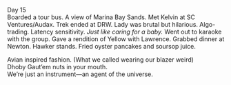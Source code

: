 Day 15  
Boarded a tour bus. A view of Marina Bay Sands. Met Kelvin at SC Ventures/Audax. Trek ended at DRW. Lady was brutal but hilarious. Algo-trading. Latency sensitivity. *Just like caring for a baby.* Went out to karaoke with the group. Gave a rendition of Yellow with Lawrence. Grabbed dinner at Newton. Hawker stands. Fried oyster pancakes and soursop juice. 

Avian inspired fashion. (What we called wearing our blazer weird)  
Dhoby Gaut’em nuts in your mouth.   
We’re just an instrument—an agent of the universe.